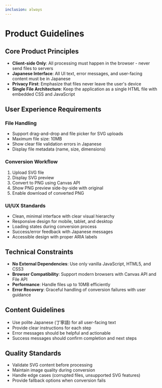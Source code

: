 ```yaml
---
inclusion: always
---
```


# Product Guidelines

## Core Product Principles

- **Client-side Only**: All processing must happen in the browser - never send files to servers
- **Japanese Interface**: All UI text, error messages, and user-facing content must be in Japanese
- **Privacy First**: Emphasize that files never leave the user's device
- **Single File Architecture**: Keep the application as a single HTML file with embedded CSS and JavaScript

## User Experience Requirements

### File Handling
- Support drag-and-drop and file picker for SVG uploads
- Maximum file size: 10MB
- Show clear file validation errors in Japanese
- Display file metadata (name, size, dimensions)

### Conversion Workflow
1. Upload SVG file
2. Display SVG preview
3. Convert to PNG using Canvas API
4. Show PNG preview side-by-side with original
5. Enable download of converted PNG

### UI/UX Standards
- Clean, minimal interface with clear visual hierarchy
- Responsive design for mobile, tablet, and desktop
- Loading states during conversion process
- Success/error feedback with Japanese messages
- Accessible design with proper ARIA labels

## Technical Constraints

- **No External Dependencies**: Use only vanilla JavaScript, HTML5, and CSS3
- **Browser Compatibility**: Support modern browsers with Canvas API and File API
- **Performance**: Handle files up to 10MB efficiently
- **Error Recovery**: Graceful handling of conversion failures with user guidance

## Content Guidelines

- Use polite Japanese (丁寧語) for all user-facing text
- Provide clear instructions for each step
- Error messages should be helpful and actionable
- Success messages should confirm completion and next steps

## Quality Standards

- Validate SVG content before processing
- Maintain image quality during conversion
- Handle edge cases (corrupted files, unsupported SVG features)
- Provide fallback options when conversion fails